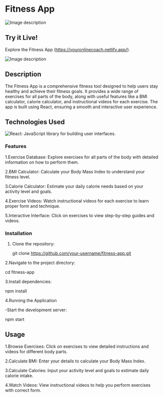 # Fitness App

![Image description](https://i.imgur.com/example.jpg)


## Try it Live!

Explore the Fitness App  (https://youronlinecoach.netlify.app/).

![Image description](https://imgur.com/a/Kxqp8qG)

## Description

The Fitness App is a comprehensive fitness tool designed to help users stay healthy and achieve their fitness goals. It provides a wide range of exercises for all parts of the body, along with useful features like a BMI calculator, calorie calculator, and instructional videos for each exercise. The app is built using React, ensuring a smooth and interactive user experience.


## Technologies Used

![React](https://img.shields.io/badge/-React-black?style=for-the-badge&logo=react): JavaScript library for building user interfaces.


### Features

1.Exercise Database: Explore exercises for all parts of the body with detailed information on how to perform them.

2.BMI Calculator: Calculate your Body Mass Index to understand your fitness level.

3.Calorie Calculator: Estimate your daily calorie needs based on your activity level and goals.

4.Exercise Videos: Watch instructional videos for each exercise to learn proper form and technique.

5.Interactive Interface: Click on exercises to view step-by-step guides and videos.

### Installation

1. Clone the repository:

   git clone https://github.com/your-username/fitness-app.git

2.Navigate to the project directory:

cd fitness-app

3.Install dependencies:

npm install

4.Running the Application

  -Start the development server:

npm start

## Usage

1.Browse Exercises: Click on exercises to view detailed instructions and videos for different body parts.

2.Calculate BMI: Enter your details to calculate your Body Mass Index.

3.Calculate Calories: Input your activity level and goals to estimate daily calorie intake.

4.Watch Videos: View instructional videos to help you perform exercises with correct form.
